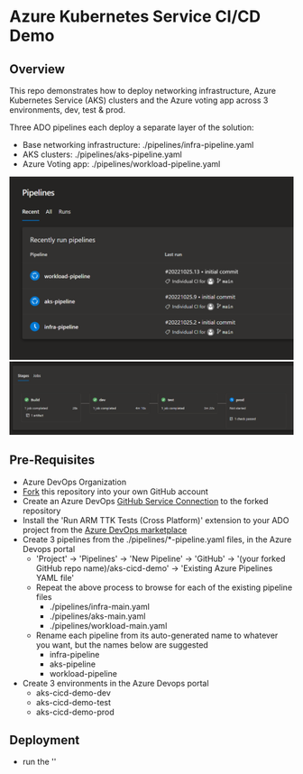 # Azure Kubernetes Service CI/CD Demo

## Overview
This repo demonstrates how to deploy networking infrastructure, Azure Kubernetes Service (AKS) clusters and the Azure voting app across 3 environments, dev, test & prod.

Three ADO pipelines each deploy a separate layer of the solution:
- Base networking infrastructure: ./pipelines/infra-pipeline.yaml
- AKS clusters: ./pipelines/aks-pipeline.yaml
- Azure Voting app: ./pipelines/workload-pipeline.yaml

<img src="./images/pipelines_screenshot.png" alt="Pipelines" width="800"/>

<img src="./images/pipeline_stages_screenshot.png" alt="Pipelines" width="800"/>

## Pre-Requisites
- Azure DevOps Organization
- [Fork](https://docs.github.com/en/pull-requests/collaborating-with-pull-requests/working-with-forks/about-forks) this repository into your own GitHub account
- Create an Azure DevOps [GitHub Service Connection](https://learn.microsoft.com/en-us/azure/devops/pipelines/library/service-endpoints?view=azure-devops&tabs=yaml) to the forked repository
- Install the 'Run ARM TTK Tests (Cross Platform)' extension to your ADO project from the [Azure DevOps marketplace](https://marketplace.visualstudio.com)
- Create 3 pipelines from the ./pipelines/*-pipeline.yaml files, in the Azure Devops portal
  - 'Project' -> 'Pipelines' -> 'New Pipeline' -> 'GitHub' -> '(your forked GitHub repo name)/aks-cicd-demo' -> 'Existing Azure Pipelines YAML file'
  - Repeat the above process to browse for each of the existing pipeline files
    - ./pipelines/infra-main.yaml
    - ./pipelines/aks-main.yaml
    - ./pipelines/workload-main.yaml
  - Rename each pipeline from its auto-generated name to whatever you want, but the names below are suggested
    - infra-pipeline
    - aks-pipeline
    - workload-pipeline
- Create 3 environments in the Azure Devops portal
  - aks-cicd-demo-dev
  - aks-cicd-demo-test
  - aks-cicd-demo-prod

## Deployment
- run the ''